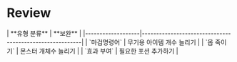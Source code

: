 <h1>Review</h1>
| **유형 분류**      | **보완**                                              |
|-------------------|---------------------------------------------------------|
| `마검명령어`            | 무기용 아이템 개수 늘리기                         |
| `몹 죽이기`             | 몬스터 개체수 늘리기                              |
| `효과 부여`             | 필요한 포션 추가하기                              |
